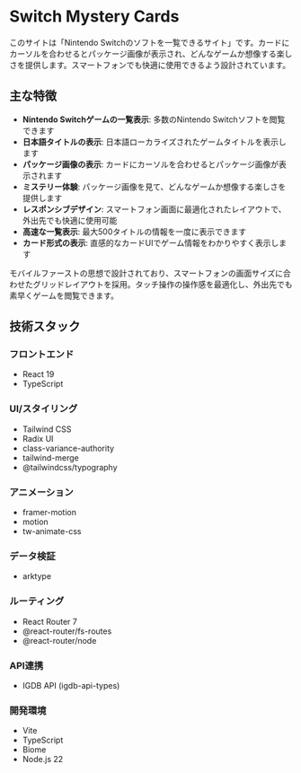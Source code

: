 # Switch Mystery Cards

このサイトは「Nintendo Switchのソフトを一覧できるサイト」です。カードにカーソルを合わせるとパッケージ画像が表示され、どんなゲームか想像する楽しさを提供します。スマートフォンでも快適に使用できるよう設計されています。

## 主な特徴

- **Nintendo Switchゲームの一覧表示**: 多数のNintendo Switchソフトを閲覧できます
- **日本語タイトルの表示**: 日本語ローカライズされたゲームタイトルを表示します
- **パッケージ画像の表示**: カードにカーソルを合わせるとパッケージ画像が表示されます
- **ミステリー体験**: パッケージ画像を見て、どんなゲームか想像する楽しさを提供します
- **レスポンシブデザイン**: スマートフォン画面に最適化されたレイアウトで、外出先でも快適に使用可能
- **高速な一覧表示**: 最大500タイトルの情報を一度に表示できます
- **カード形式の表示**: 直感的なカードUIでゲーム情報をわかりやすく表示します

モバイルファーストの思想で設計されており、スマートフォンの画面サイズに合わせたグリッドレイアウトを採用。タッチ操作の操作感を最適化し、外出先でも素早くゲームを閲覧できます。

## 技術スタック

### フロントエンド
- React 19
- TypeScript

### UI/スタイリング
- Tailwind CSS
- Radix UI
- class-variance-authority
- tailwind-merge
- @tailwindcss/typography

### アニメーション
- framer-motion
- motion
- tw-animate-css

### データ検証
- arktype

### ルーティング
- React Router 7
- @react-router/fs-routes
- @react-router/node

### API連携
- IGDB API (igdb-api-types)

### 開発環境
- Vite
- TypeScript
- Biome
- Node.js 22